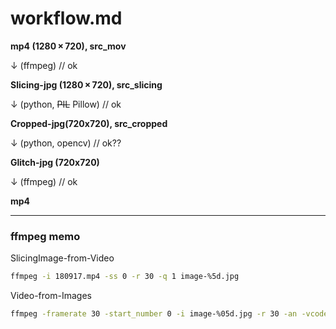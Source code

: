 # workflow.md



**mp4 (1280 × 720), src_mov**  

↓ (ffmpeg) // ok  

**Slicing-jpg (1280 × 720), src_slicing**  

↓ (python, ~~PIL~~ Pillow) // ok  

**Cropped-jpg(720x720), src_cropped**  

↓ (python, opencv) // ok??  

**Glitch-jpg (720x720)**  

↓ (ffmpeg) // ok  

**mp4**



---  


### ffmpeg memo  

SlicingImage-from-Video  

```bash
ffmpeg -i 180917.mp4 -ss 0 -r 30 -q 1 image-%5d.jpg

```



Video-from-Images

```bash
ffmpeg -framerate 30 -start_number 0 -i image-%05d.jpg -r 30 -an -vcodec libx264 -pix_fmt yuv420p out1.mp4
```




